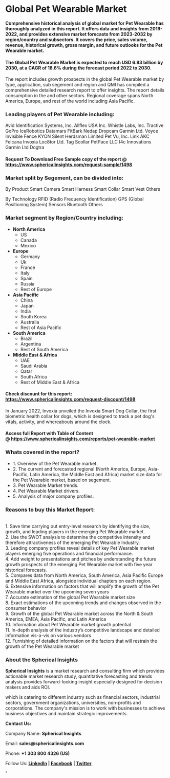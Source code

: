 <h1 class="news-post-title">Global Pet Wearable Market</h1>
<p><strong>Comprehensive historical analysis of global market for Pet Wearable has thoroughly analyzed in this report. It offers data and insights from 2019-2022, and provides extensive market forecasts from 2023-2032 by region/country and subsectors. It covers the price, sales volume, revenue, historical growth, gross margin, and future outlooks for the Pet Wearable market.</strong></p>
<h4><strong>The Global Pet Wearable Market is expected to reach USD 6.83 billion by 2030, at a CAGR of 18.6% during the forecast period 2022 to 2030. </strong></h4>
<p>The report includes growth prospects in the global Pet Wearable market by type, application, sub segement and region and QMI has compiled a comprehensive detailed research report to offer insights. The report details consumption in the and other sectors. Regional coverage spans North America, Europe, and rest of the world including Asia Pacific.</p>
<h3><strong>Leading players of Pet Wearable including:</strong></h3>
<p>Avid Identification Systems, Inc. Allflex USA Inc. Whistle Labs, Inc. Tractive GoPro IceRobotics Datamars FitBark Nedap Dropcam Garmin Ltd. Voyce Invisible Fence KYON Silent Herdsman Limited Pet Vu, Inc. Link AKC Felcana Invoxia Loc8tor Ltd. Tag Scollar PetPace LLC I4c Innovations Garmin Ltd Dogtra</p>
<h4>Request To Download Free Sample copy of the report  @ <a href="https://www.sphericalinsights.com/request-sample/1498">https://www.sphericalinsights.com/request-sample/1498</a></h4>
<h3><strong>Market split by Segement, can be divided into:</strong></h3>
<p>By Product Smart Camera Smart Harness Smart Collar Smart Vest Others</p>
<p>By Technology RFID (Radio Frequency Identification) GPS (Global Positioning System) Sensors Bluetooth Others</p>
<h3><strong>Market segment by Region/Country including:</strong></h3>
<ul>
<li><strong>North America</strong>
<ul>
<li>US</li>
<li>Canada</li>
<li>Mexico</li>
</ul>
</li>
<li><strong>Europe</strong>
<ul>
<li>Germany</li>
<li>Uk</li>
<li>France</li>
<li>Italy</li>
<li>Spain</li>
<li>Russia</li>
<li>Rest of Europe</li>
</ul>
</li>
<li><strong>Asia Pacific</strong>
<ul>
<li>China</li>
<li>Japan</li>
<li>India</li>
<li>South Korea</li>
<li>Australia</li>
<li>Rest of Asia Pacific</li>
</ul>
</li>
<li><strong>South America</strong>
<ul>
<li>Brazil</li>
<li>Argentina</li>
<li>Rest of South America</li>
</ul>
</li>
<li><strong>Middle East &amp; Africa</strong>
<ul>
<li>UAE</li>
<li>Saudi Arabia</li>
<li>Qatar</li>
<li>South Africa</li>
<li>Rest of Middle East &amp; Africa</li>
</ul>
</li>
</ul>
<h4>Check discount for this report: <a href="https://www.sphericalinsights.com/request-discount/1498">https://www.sphericalinsights.com/request-discount/1498</a></h4>
<p>In January 2022, Invoxia unveiled the Invoxia Smart Dog Collar, the first biometric health collar for dogs, which is designed to track a pet dog's vitals, activity, and whereabouts around the clock.</p>
<h4>Access full Report with Table of Content @&nbsp;<a href="https://www.sphericalinsights.com/reports/pet-wearable-market">https://www.sphericalinsights.com/reports/pet-wearable-market</a>&nbsp;</h4>
<h3><strong>Whats covered in the report?</strong></h3>
<ul>
<li>1. Overview of the Pet Wearable market.</li>
<li>2. The current and forecasted regional (North America, Europe, Asia-Pacific, Latin America, the Middle East and Africa) market size data for the Pet Wearable market, based on segement.</li>
<li>3. Pet Wearable Market trends.</li>
<li>4. Pet Wearable Market drivers.</li>
<li>5. Analysis of major company profiles.</li>
</ul>
<h3><strong>Reasons to buy this Market Report:</strong></h3>
<p><br /> 1. Save time carrying out entry-level research by identifying the size, growth, and leading players in the emerging Pet Wearable market.<br /> 2. Use the SWOT analysis to determine the competitive intensity and therefore attractiveness of the emerging Pet Wearable Industry.<br /> 3. Leading company profiles reveal details of key Pet Wearable market players emerging five operations and financial performance.<br /> 4. Add weight to presentations and pitches by understanding the future growth prospects of the emerging Pet Wearable market with five year historical forecasts.<br /> 5. Compares data from North America, South America, Asia Pacific Europe and Middle East Africa, alongside individual chapters on each region.<br /> 6. Extensive information on factors that will amplify the growth of the Pet Wearable market over the upcoming seven years<br /> 7. Accurate estimation of the global Pet Wearable market size <br /> 8. Exact estimations of the upcoming trends and changes observed in the consumer behavior <br /> 9. Growth of the global Pet Wearable market across the North &amp; South America, EMEA, Asia Pacific, and Latin America<br /> 10. Information about Pet Wearable market growth potential<br /> 11. In-depth analysis of the industry&rsquo;s competitive landscape and detailed information vis-a-vis on various vendors<br /> 12. Furnishing of detailed information on the factors that will restrain the growth of the Pet Wearable market</p>
<h3><strong>About the Spherical Insights</strong></h3>
<p><strong>Spherical Insights</strong> is a market research and consulting firm which provides actionable market research study, quantitative forecasting and trends analysis provides forward-looking insight especially designed for decision makers and aids ROI.</p>
<p>which is catering to different industry such as financial sectors, industrial sectors, government organizations, universities, non-profits and corporations. The company's mission is to work with businesses to achieve business objectives and maintain strategic improvements.</p>
<p><strong>Contact Us:</strong></p>
<p>Company Name: <strong>Spherical Insights</strong></p>
<p>Email: <strong>sales@sphericalinsights.com</strong></p>
<p>Phone: <strong>+1 303 800 4326 (US)</strong></p>
<p>Follow Us: <strong><a href="https://www.linkedin.com/company/spherical-insight/"><u>LinkedIn</u></a> | <a href="https://www.facebook.com/sphericalinsights22"><u>Facebook</u></a> | <a href="https://twitter.com/SInsights_US"><u>Twitter</u></a></strong></p>
<p>"</p>
